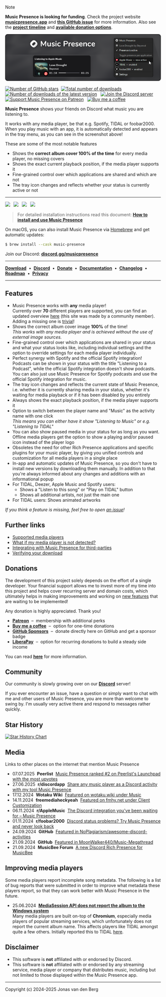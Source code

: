 > [!NOTE]
> **Music Presence is looking for funding**.
> Check the project website [**musicpresence.app**](https://musicpresence.app?utm_source=github.com&utm_medium=project-readme&utm_content=funding-banner)
> and [**this GitHub issue**](https://github.com/ungive/discord-music-presence/issues/355) for more information.
> Also see the [**project timeline**](https://musicpresence.app?utm_source=github.com&utm_medium=project-readme&utm_content=funding-banner#timeline) and [**available donation options**](https://musicpresence.app/donate?utm_source=github.com&utm_medium=project-readme&utm_content=funding-banner).

![Screenshot of the application in the tray menu and the Discord status](./assets/banner.png)

[![Number of GitHub stars](https://img.shields.io/github/stars/ungive/discord-music-presence?style=flat&label=Stars&logo=github&labelColor=444&color=DAAA3F&cacheSeconds=3600)](https://star-history.com/#ungive/discord-music-presence&Date)
&nbsp;[![Total number of downloads](https://img.shields.io/github/downloads/ungive/discord-music-presence/total?style=flat&label=Downloads&labelColor=444&logo=hack-the-box&logoColor=white&cacheSeconds=600)](https://github.com/ungive/discord-music-presence/releases)
&nbsp;[![Number of downloads of the latest version](https://img.shields.io/github/downloads/ungive/discord-music-presence/latest/total?style=flat&label=Downloads%20%40latest&labelColor=444&logo=hack-the-box&logoColor=white&cacheSeconds=600)](https://github.com/ungive/discord-music-presence/releases/latest)
&nbsp;
[![Join the Discord server](https://img.shields.io/discord/1224509771068211292?logo=discord&logoColor=eee&label=Discord&labelColor=464ce5&color=fff&cacheSeconds=43200)](https://discord-invite.musicpresence.app)
&nbsp;
[![Support Music Presence on Patreon](https://img.shields.io/badge/Patreon-black?style=flat&logo=patreon&color=black)](https://patreon.com/musicpresence)
&nbsp;
[![Buy me a coffee](https://img.shields.io/badge/Buy%20me%20a%20coffee-black?style=flat&logo=buymeacoffee&logoColor=black&color=FFDD00)](https://buymeacoffee.com/jonasvandenberg)

**Music Presence** shows your friends on Discord
what music you are listening to.

It works with any media player, be that e.g. Spotify, TIDAL or foobar2000.
When you play music with an app, it is automatically detected
and appears in the tray menu, as you can see in the screenshot above!

These are some of the most notable features

- Shows the **correct album cover 100% of the time** for every media player,
  no missing covers
- Shows the exact current playback position, if the media player supports it
- Fine-grained control over which applications are shared and which are not
- The tray icon changes and reflects
  whether your status is currently active or not

---

<!-- DL_BUTTONS_BEGIN -->
[<img src="https://raw.githubusercontent.com/ungive/discord-music-presence/refs/heads/master/assets/download-win-exe-x64-2x.png" width="182">](https://github.com/ungive/discord-music-presence/releases/download/v2.3.2/musicpresence-2.3.2-windows-x64-installer.exe)&ensp;
[<img src="https://raw.githubusercontent.com/ungive/discord-music-presence/refs/heads/master/assets/download-win-zip-x64-2x.png" width="182">](https://github.com/ungive/discord-music-presence/releases/download/v2.3.2/musicpresence-2.3.2-windows-x64.zip)&ensp;
[<img src="https://raw.githubusercontent.com/ungive/discord-music-presence/refs/heads/master/assets/download-mac-dmg-arm64-2x.png" width="182">](https://github.com/ungive/discord-music-presence/releases/download/v2.3.2/musicpresence-2.3.2-mac-arm64.dmg)&ensp;
[<img src="https://raw.githubusercontent.com/ungive/discord-music-presence/refs/heads/master/assets/download-mac-dmg-x86_64-2x.png" width="182">](https://github.com/ungive/discord-music-presence/releases/download/v2.3.2/musicpresence-2.3.2-mac-x86_64.dmg)
<!-- DL_BUTTONS_END -->

> For detailed installation instructions read this document:
> [**How to install and use Music Presence**](./documentation/installation-instructions.md)

On macOS, you can also install Music Presence via
[Homebrew](https://formulae.brew.sh/cask/music-presence#default)
and get automatic updates:

```sh
$ brew install --cask music-presence
```

Join our Discord: [**discord.gg/musicpresence**](https://discord.gg/musicpresence)

---

[**Download**](https://github.com/ungive/discord-music-presence/releases/latest)
&nbsp;&bullet;&nbsp;
[**Discord**](https://discord.com/invite/7rc8dWD4ug)
&nbsp;&bullet;&nbsp;
[**Donate**](https://bio.site/musicpresence)
&nbsp;&bullet;&nbsp;
[**Documentation**](./documentation/README.md)
&nbsp;&bullet;&nbsp;
[**Changelog**](./CHANGELOG.md)
&nbsp;&bullet;&nbsp;
[**Roadmap**](./documentation/roadmap.md)
&nbsp;&bullet;&nbsp;
[**Privacy**](./PRIVACY.md)

---

## Features

- Music Presence works with **any** media player!  
  Currently over **70** different players are supported,
  you can find an updated overview
  [here](https://musicpresence.pocha.moe/)
  (this site was made by a community member).
  Adding a missing one is
  [trivial](./documentation/troubleshooting.md#if-your-media-player-is-still-not-detected)!
- Shows the correct album cover image **100%** of the time!  
  *This works with any media player
  and is achieved without the use of external image sources.*
- Fine-grained control
  over which applications are shared in your status
  and what your status looks like,
  including individual settings and the option to override settings
  for each media player individually.
- Perfect synergy with Spotify and the official Spotify integration!
  Podcasts can be shown in your status with the title "Listening to a Podcast",
  while the official Spotify integration doesn't show podcasts.
  You can also just use Music Presence for Spotify podcasts
  and use the official Spotify integration for music.
- The tray icon changes and reflects the current state of Music Presence,
  i.e. whether it is currently sharing media in your status,
  whether it's waiting for media playback
  or if it has been disabled by you entirely
- Always shows the exact playback position, if the media player supports it
- Option to switch between the player name
  and "Music" as the activity name with one click  
  *This means you can either have it show "Listening to Music"
  or e.g. "Listening to TIDAL"*
- You can also show paused media in your status for as long as you want.
  Offline media players get the option to show a playing and/or paused icon
  instead of the player logo
- Obsoletes the need for other Rich Presence applications
  and specific plugins for your music player,
  by giving you unified controls and customization for all media players
  in a single place
- In-app and automatic updates of Music Presence,
  so you don't have to install new versions by downloading them manually.
  In addition to that you're always informed
  about any changes and additions with an informational popup
- For TIDAL, Deezer, Apple Music and Spotify users:
  - Shows a "Listen to this song" or "Play on TIDAL" button
  - Shows all additional artists, not just the main one
- For TIDAL users: Shows animated artworks

*If you think a feature is missing, feel free to open
[an issue](https://github.com/ungive/discord-music-presence/issues/new/choose)!*

## Further links

- [Supported media players](./documentation/supported-media-players.md)
- [What if my media player is not detected?](./documentation/troubleshooting.md)
- [Integrating with Music Presence for third-parties](./documentation/third-party-integration.md)
- [Verifying your download](./documentation/automatic-updates.md#verifying-releases)

## Donations

The development of this project solely depends
on the effort of a single developer.
Your financial support allows me to invest more of my time into this project
and helps cover recurring server and domain costs,
which ultimately helps in making improvements
and working on [new features](./documentation/roadmap.md)
that are waiting to be implemented!

Any donation is highly appreciated. Thank you!

* **[Patreon](https://www.patreon.com/musicpresence)**
  &nbsp;&ndash;&nbsp; membership with additional perks
* **[Buy me a coffee](https://buymeacoffee.com/jonasvandenberg)**
  &nbsp;&ndash;&nbsp; option for one-time donations
* **[GitHub Sponsors](https://github.com/sponsors/ungive)**
  &nbsp;&ndash;&nbsp; donate directly here on GitHub and get a sponsor badge
* **[LiberaPay](https://liberapay.com/jonasvandenberg)**
  &nbsp;&ndash;&nbsp; option for recurring donations
  to build a steady side income

You can read [**here**](./FUNDING.md) for more information.

## Community

Our community is slowly growing
over on our [**Discord**](https://discord.com/invite/7rc8dWD4ug) server!

If you ever encounter an issue, have a question
or simply want to chat with me and other users of Music Presence,
you are more than welcome to swing by.
I'm usually very active there and respond to messages rather quickly.

## Star History

[![Star History Chart](https://api.star-history.com/svg?repos=ungive/discord-music-presence&type=Date)](https://star-history.com/#ungive/discord-music-presence&Date)

## Media

Links to other places on the internet that mention Music Presence

- 07.07.2025&nbsp; **Peerlist**&nbsp; [Music Presence ranked #2 on <ins>Peerlist's Launchpad</ins> with the most upvotes](https://peerlist.io/launchpad/2025/week/28)
- 27.06.2025&nbsp; **r/discordapp**&nbsp; [Share any music player as a Discord activity with my tool Music Presence](https://www.reddit.com/r/discordapp/comments/1lloumc)
- 17.12.2024&nbsp; **Wotaku Wiki**&nbsp; [Featured on <ins>wotaku.wiki</ins> under Music](https://wotaku.wiki/music#misc)
- 14.11.2024&nbsp; **freemediaheckyeah**&nbsp; [Featured on <ins>fmhy.net</ins> under Client Customization](https://fmhy.net/social-media-tools#client-customization)
- 06.11.2024&nbsp; **r/AppleMusic**&nbsp; [The Discord integration you've been waiting for – Music Presence](https://www.reddit.com/r/AppleMusic/comments/1gkzkwu)
- 01.11.2024&nbsp; **r/foobar2000**&nbsp; [Discord status problems? Try Music Presence and never look back](https://www.reddit.com/r/foobar2000/comments/1gh8bhb)
- 24.09.2024&nbsp; **GitHub**&nbsp; [Featured in <ins>NoPlagiarism/awesome-discord-activities</ins>](https://github.com/NoPlagiarism/awesome-discord-activities)
- 21.09.2024&nbsp; **GitHub**&nbsp; [Featured in <ins>MoonWalker440/Music-Megathread</ins>](https://github.com/MoonWalker440/Music-Megathread)
- 21.09.2024&nbsp; **MusicBee Forum**&nbsp;
  [A new Discord Rich Presence for MusicBee](https://getmusicbee.com/forum/index.php?topic=41833.0)

<!--
- 02.06.2024&nbsp; **r/TIdaL**&nbsp;
  [I made a Discord status for TIDAL – Music Presence](https://www.reddit.com/r/TIdaL/comments/1d6azbm)
- 20.09.2024&nbsp; **r/musicbee**&nbsp;
  [Reliable album covers in your Discord status with Music Presence](https://www.reddit.com/r/musicbee/comments/1fli01d)
-->

## Improving media players

Some media players report incomplete song metadata.
The following is a list of bug reports that were submitted
in order to improve what metadata these players report,
so that they can work better with Music Presence in the future.

- 25.06.2024&nbsp; [**MediaSession API does not report the album to the Windows system**](https://issues.chromium.org/issues/349310439)  
  Many media players are built on-top of **Chromium**,
  especially media players of popular streaming services,
  which unfortunately does not report the current album name.
  This affects players like TIDAL amongst quite a few others.
  Initially reported this to TIDAL [here](https://github.com/orgs/tidal-music/discussions/74).

## Disclaimer

- This software is **not** affiliated with or endorsed by Discord.  
- This software is **not** affiliated with or endorsed by
  any streaming service, media player or company that distributes music,
  including but not limited to those displayed within the Music Presence app.

---

Copyright (c) 2024-2025 Jonas van den Berg
